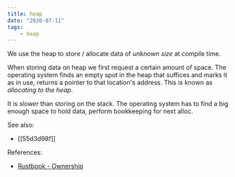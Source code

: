 ```yaml
---
title: heap
date: "2020-07-11"
tags:
    - heap
---
```


We use the heap to store / allocate data of *unknown size* at compile time.

When storing data on heap we first request a certain amount of space.
The operating system finds an empty spot in the heap that suffices and marks it as in use, returns a pointer to that location's address. This is known as *allocating to the heap*.

It is *slower* than storing on the stack. The operating system has to find a big enough space to hold data, perform bookkeeping for next alloc.

See also:
- [[55d3d98f]] 

References:
- [Rustbook - Ownership](https://doc.rust-lang.org/book/ch04-01-what-is-ownership.html)
